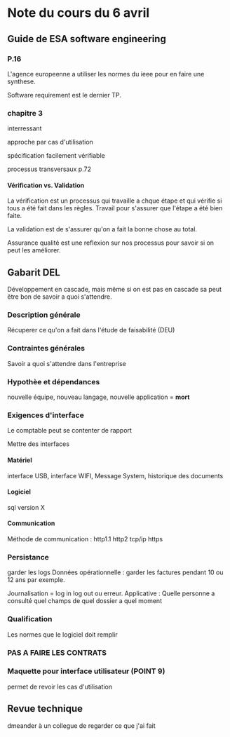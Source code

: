 # Note du cours du 6 avril

## Guide de ESA software engineering

### P.16

L'agence europeenne a utiliser les normes du ieee pour en faire une synthese.

Software requirement est le dernier TP.

### chapitre 3

interressant

approche par cas d'utilisation

spécification facilement vérifiable

processus transversaux p.72

#### Vérification vs. Validation

La vérification est un processus qui travaille a chque étape et qui vérifie si tous a été fait dans les règles. Travail pour s'assurer que l'étape a été bien faite.

La validation est de s'assurer qu'on a fait la bonne chose au total.

Assurance qualité est une reflexion sur nos processus pour savoir si on peut les améliorer.

## Gabarit DEL

Développement en cascade, mais même si on est pas en cascade sa peut être bon de savoir a quoi s'attendre.

### Description générale

Récuperer ce qu'on a fait dans l'étude de faisabilité (DEU)

### Contraintes générales

Savoir a quoi s'attendre dans l'entreprise

### Hypothèe et dépendances

nouvelle équipe, nouveau langage, nouvelle application  = **mort**

### Exigences d'interface

Le comptable peut se contenter de rapport

Mettre des interfaces

#### Matériel
interface USB, interface WIFI, Message System, historique des documents

#### Logiciel
sql version X

#### Communication

Méthode de communication : http1.1 http2 tcp/ip https

### Persistance

garder les logs
Données opérationnelle : garder les factures pendant 10 ou 12 ans par exemple.

Journalisation = log in log out ou erreur.
Applicative : Quelle personne a consulté quel champs de quel dossier a quel moment

### Qualification

Les normes que le logiciel doit remplir

### **PAS A FAIRE LES CONTRATS**

### Maquette pour interface utilisateur (POINT 9)

permet de revoir les cas d'utilisation

## Revue technique

dmeander à un collegue de regarder ce que j'ai fait
